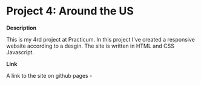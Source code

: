 # Project 4: Around the US

**Description**

This is my 4rd project at Practicum.
In this project I've created a responsive website according to a desgin.
The site is written in HTML and CSS Javascript.

**Link**

A link to the site on github pages -
